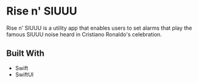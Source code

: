 # Rise n' SIUUU

Rise n' SIUUU is a utility app that enables users to set alarms that play the famous SIUUU noise heard in Cristiano Ronaldo's celebration.

## Built With
- Swift
- SwiftUI